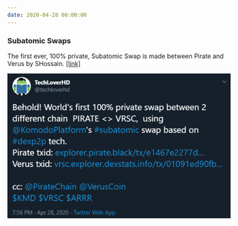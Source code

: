 ```yaml
---
date: 2020-04-28 00:00:00
---
```


### Subatomic Swaps

The first ever, 100% private, Subatomic Swap is made between Pirate and Verus by SHossain. [[link]](https://twitter.com/techloverhd/status/1255194262909718528)

[![Subatomic Swaps](assets/img/posts/First-SubAtomic-Swap.png)](assets/img/posts/First-SubAtomic-Swap.png)

